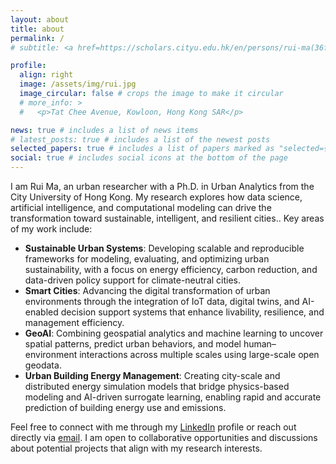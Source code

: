 ```yaml
---
layout: about
title: about
permalink: /
# subtitle: <a href=https://scholars.cityu.edu.hk/en/persons/rui-ma(36f41f38-b914-405b-b5d7-a85246c57403).html>PhD, City University of Hong Kong</a>

profile:
  align: right
  image: /assets/img/rui.jpg
  image_circular: false # crops the image to make it circular
  # more_info: >
  #   <p>Tat Chee Avenue, Kowloon, Hong Kong SAR</p>

news: true # includes a list of news items
# latest_posts: true # includes a list of the newest posts
selected_papers: true # includes a list of papers marked as "selected={true}"
social: true # includes social icons at the bottom of the page
---
```


<!-- Rui’s primary research focuses on the joint simulation and modeling of building energy consumption, urban microclimate dynamics, and energy management at the city scale. Rui’s interests also involve urban morphology, building reconstruction, semantic city 3D models, and digital twins. -->

I am Rui Ma, an urban researcher with a Ph.D. in Urban Analytics from the City University of Hong Kong. My research explores how data science, artificial intelligence, and computational modeling can drive the transformation toward sustainable, intelligent, and resilient cities.. Key areas of my work include:
<!-- <big>**Research Focus**</big> -->

* **Sustainable Urban Systems**: Developing scalable and reproducible frameworks for modeling, evaluating, and optimizing urban sustainability, with a focus on energy efficiency, carbon reduction, and data-driven policy support for climate-neutral cities.
* **Smart Cities**: Advancing the digital transformation of urban environments through the integration of IoT data, digital twins, and AI-enabled decision support systems that enhance livability, resilience, and management efficiency.
* **GeoAI**: Combining geospatial analytics and machine learning to uncover spatial patterns, predict urban behaviors, and model human–environment interactions across multiple scales using large-scale open geodata.
* **Urban Building Energy Management**: Creating city-scale and distributed energy simulation models that bridge physics-based modeling and AI-driven surrogate learning, enabling rapid and accurate prediction of building energy use and emissions.

<!-- <big>**Get in Touch**</big> -->

Feel free to connect with me through my [LinkedIn](https://www.linkedin.com/in/ruirzma) profile or reach out directly via [email](mailto:rui.rz.ma@gmail.com). I am open to collaborative opportunities and discussions about potential projects that align with my research interests.
